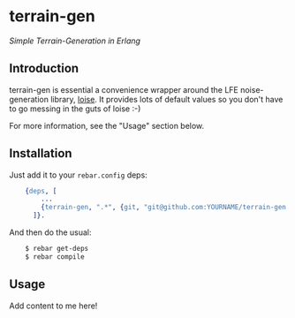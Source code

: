 # terrain-gen

*Simple Terrain-Generation in Erlang*


## Introduction

terrain-gen is essential a convenience wrapper around the LFE noise-generation
library, [loise](https://github.com/lfex/loise). It provides lots of default
values so you don't have to go messing in the guts of loise :-)

For more information, see the "Usage" section below.


## Installation

Just add it to your ``rebar.config`` deps:

```erlang
    {deps, [
        ...
        {terrain-gen, ".*", {git, "git@github.com:YOURNAME/terrain-gen.git", "master"}}
      ]}.
```

And then do the usual:

```bash
    $ rebar get-deps
    $ rebar compile
```


## Usage

Add content to me here!
